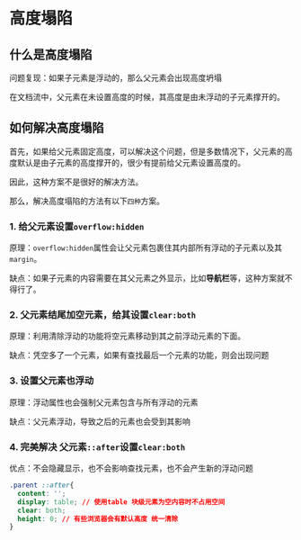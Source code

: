 
# 高度塌陷

## 什么是高度塌陷

问题复现：如果子元素是浮动的，那么父元素会出现高度坍塌

在文档流中，父元素在未设置高度的时候，其高度是由未浮动的子元素撑开的。

## 如何解决高度塌陷

首先，如果给父元素固定高度，可以解决这个问题，但是多数情况下，父元素的高度默认是由子元素的高度撑开的，很少有提前给父元素设置高度的。

因此，这种方案不是很好的解决方法。

那么，解决高度塌陷的方法有以下`四种`方案。

### 1. 给父元素设置`overflow:hidden`

原理：`overflow:hidden`属性会让父元素包裹住其内部所有浮动的子元素以及其`margin`。

缺点：如果子元素的内容需要在其父元素之外显示，比如**导航栏**等，这种方案就不得行了。

### 2. 父元素结尾加空元素，给其设置`clear:both`

原理：利用清除浮动的功能将空元素移动到其之前浮动元素的下面。

缺点：凭空多了一个元素，如果有查找最后一个元素的功能，则会出现问题

### 3. 设置父元素也浮动

原理：浮动属性也会强制父元素包含与所有浮动的元素

缺点：父元素浮动，导致之后的元素也会受到其影响

### 4. 完美解决 父元素`::after`设置`clear:both`

优点：不会隐藏显示，也不会影响查找元素，也不会产生新的浮动问题

```css
.parent ::after{
  content: '';
  display: table; // 使用table 块级元素为空内容时不占用空间
  clear: both;
  height: 0; // 有些浏览器会有默认高度 统一清除
}

```
